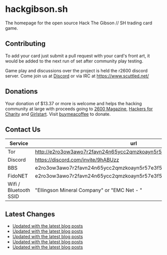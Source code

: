# hackgibson.sh
The homepage for the open source Hack The Gibson // SH trading card game.


## Contributing

To add your card just submit a pull request with your card's front art, it would be added to the next run of set after community play testing.

Game play and discussions over the project is held the r2600 discord server. Come join us at [Discord](https://discord.com/invite/9hABUzz) or via IRC at https://www.scuttled.net/


## Donations

Your donation of $13.37 or more is welcome and helps the hacking community at large with proceeds going to [2600 Magazine](https://2600.com/), [Hackers for Charity](https://hackersforcharity.org) and [Girlstart](https://girlstart.org).  Visit [buymeacoffee](https://www.buymeacoffee.com/hackgibson.sh) to donate.


## Contact Us

Service | url
-|-
Tor | http://e2ro3ow3awo7r2favn24n65ycc2qmzkoayn5r57e3f56nvjwdcgg32ad.onion
Discord | https://discord.com/invite/9hABUzz
BBS | e2ro3ow3awo7r2favn24n65ycc2qmzkoayn5r57e3f56nvjwdcgg32ad.onion:23
FidoNET | e2ro3ow3awo7r2favn24n65ycc2qmzkoayn5r57e3f56nvjwdcgg32ad.onion:24554
Wifi / Bluetooth SSID | "Ellingson Mineral Company" or "EMC Net - <fidonet address>"

## Latest Changes
<!-- BLOG-POST-LIST:START -->
- [Updated with the latest blog posts](https://github.com/DFW2600/hackgibson.sh/commit/8f6aff3892cb7f3ce4840c7c0fa339f274f0077a)
- [Updated with the latest blog posts](https://github.com/DFW2600/hackgibson.sh/commit/aba2d508dbbdbdd7639b96274cc75f9aea32c2c0)
- [Updated with the latest blog posts](https://github.com/DFW2600/hackgibson.sh/commit/8700e8062278a40d18c166db790d511a8e8dbef7)
- [Updated with the latest blog posts](https://github.com/DFW2600/hackgibson.sh/commit/aa16fda2510c8f7955f31211a543caf15dd7d594)
- [Updated with the latest blog posts](https://github.com/DFW2600/hackgibson.sh/commit/e82c4d1aaae2c94a2d29d39903e38ea47e5488de)
<!-- BLOG-POST-LIST:END -->
